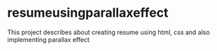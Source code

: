 # resumeusingparallaxeffect
This project describes about creating resume using html, css and also implementing parallax effect
